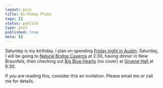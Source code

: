 ```yaml
---
layout: post
title: Birthday Plans
tags: []
status: publish
type: post
published: true
meta: {}
---
```

Saturday is my birthday.  I plan on spending <a href="http://www.originalalamo.com/lamar/frames.asp" title="Seeing Pan's Labyrinth at the Drafthouse South Lamar">Friday night in Austin</a>.   Saturday, I will be going to <a href="http://www.naturalbridgecaverns.com/">Natural Bridge Caverns</a> at 2:30, having dinner in New Braunfels, then checking out <a href="http://www.bigbluehearts.com/">Big Blue Hearts</a> (no cover) at <a href="http://www.gruenehall.com">Gruene Hall </a>at 8:30.

If you are reading this, consider this an invitation.  Please email me or call me for details.  
